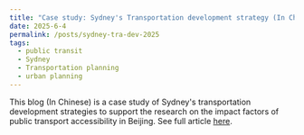 ```yaml
---
title: "Case study: Sydney's Transportation development strategy (In Chinese)"
date: 2025-6-4
permalink: /posts/sydney-tra-dev-2025
tags:
  - public transit
  - Sydney
  - Transportation planning
  - urban planning
---
```


This blog (In Chinese) is a case study of Sydney's transportation development strategies to support the research on the impact factors of public transport accessibility in Beijing.
See full article [here](http://www.itdp-china.org/media/publications/Sydney%20Transportation%20Development.html).

